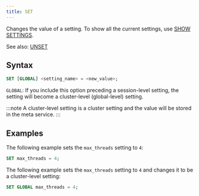 ```yaml
---
title: SET
---
```


Changes the value of a setting. To show all the current settings, use [SHOW SETTINGS](show-settings.md).

See also: [UNSET](unset.md)

## Syntax

```sql
SET [GLOBAL] <setting_name> = <new_value>;
```

`GLOBAL`: If you include this option preceding a session-level setting, the setting will become a cluster-level (global-level) setting.

:::note
A cluster-level setting is a cluster setting and the value will be stored in the meta service.
:::

## Examples

The following example sets the `max_threads` setting to `4`:

```sql
SET max_threads = 4;
```

The following example sets the `max_threads` setting to `4` and changes it to be a cluster-level setting:

```sql
SET GLOBAL max_threads = 4;
```